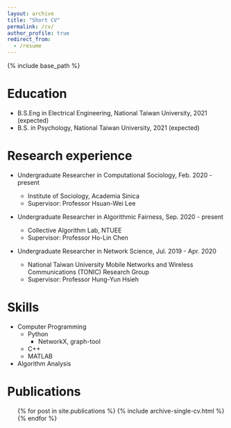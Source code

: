 ```yaml
---
layout: archive
title: "Short CV"
permalink: /cv/
author_profile: true
redirect_from:
  - /resume
---
```


{% include base_path %}

Education
======
* B.S.Eng in  Electrical Engineering, National Taiwan University, 2021 (expected)
* B.S. in Psychology, National Taiwan University, 2021 (expected)

Research experience
======
* Undergraduate Researcher in Computational Sociology, Feb. 2020 - present
  * Institute of Sociology, Academia Sinica
  * Supervisor: Professor Hsuan-Wei Lee

* Undergraduate Researcher in Algorithmic Fairness, Sep. 2020 - present
  * Collective Algorithm Lab, NTUEE
  * Supervisor: Professor Ho-Lin Chen
  
* Undergraduate Researcher in Network Science, Jul. 2019 - Apr. 2020
  * National Taiwan University Mobile Networks and Wireless Communications (TONIC) Research Group
  * Supervisor: Professor Hung-Yun Hsieh
  
Skills
======
* Computer Programming
  * Python
    * NetworkX, graph-tool
  * C++
  * MATLAB
* Algorithm Analysis

Publications
======
  <ul>{% for post in site.publications %}
    {% include archive-single-cv.html %}
  {% endfor %}</ul>

<!---
Talks
======
  <ul>{% for post in site.talks %}
    {% include archive-single-talk-cv.html %}
  {% endfor %}</ul>
Teaching
======
  <ul>{% for post in site.teaching %}
    {% include archive-single-cv.html %}
  {% endfor %}</ul>
-->
 

